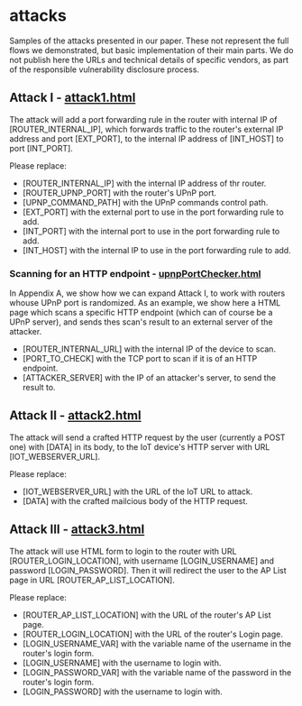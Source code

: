 # attacks
Samples of the attacks presented in our paper.
These not represent the full flows we demonstrated, but basic implementation of their main parts.
We do not publish here the URLs and technical details of specific vendors, as part of the responsible vulnerability disclosure process.

## Attack I - [attack1.html](https://github.com/INP-attacks/attacks/blob/master/attack1.html)  

The attack will add a port forwarding rule in the router with internal IP of [ROUTER_INTERNAL_IP], which forwards traffic to the router's external IP address and port [EXT_PORT], to the internal IP address of [INT_HOST] to port [INT_PORT].

Please replace:
* [ROUTER_INTERNAL_IP] with the internal IP address of thr router.
* [ROUTER_UPNP_PORT] with the router's UPnP port.
* [UPNP_COMMAND_PATH] with the UPnP commands control path.
* [EXT_PORT] with the external port to use in the port forwarding rule to add.
* [INT_PORT] with the internal port to use in the port forwarding rule to add.
* [INT_HOST] with the internal IP to use in the port forwarding rule to add.

### Scanning for an HTTP endpoint - [upnpPortChecker.html](https://github.com/INP-attacks/attacks/blob/master/attack1.html)
In Appendix A, we show how we can expand Attack I, to work with routers whouse UPnP port is randomized. As an example, we show here a HTML page which scans a specific HTTP endpoint (which can of course be a UPnP server), and sends thes scan's result to an external server of the attacker.

* [ROUTER_INTERNAL_URL] with the internal IP of the device to scan.
* [PORT_TO_CHECK] with the TCP port to scan if it is of an HTTP endpoint.
* [ATTACKER_SERVER] with the IP of an attacker's server, to send the result to.


## Attack II - [attack2.html](https://github.com/INP-attacks/attacks/blob/master/attack2.html)

The attack will send a crafted HTTP request by the user (currently a POST one) with [DATA] in its body, to the IoT device's HTTP server with URL [IOT_WEBSERVER_URL].

Please replace:
* [IOT_WEBSERVER_URL] with the URL of the IoT URL to attack.
* [DATA] with the crafted mailcious body of the HTTP request.

## Attack III - [attack3.html](https://github.com/INP-attacks/attacks/blob/master/attack3.html)

The attack will use HTML form to login to the router with URL [ROUTER_LOGIN_LOCATION], with username [LOGIN_USERNAME] and password [LOGIN_PASSWORD]. Then it will redirect the user to the AP List page in URL [ROUTER_AP_LIST_LOCATION].

Please replace:
* [ROUTER_AP_LIST_LOCATION] with the URL of the router's AP List page.
* [ROUTER_LOGIN_LOCATION] with the URL of the router's Login page.
* [LOGIN_USERNAME_VAR] with the variable name of the username in the router's login form.
* [LOGIN_USERNAME] with the username to login with.
* [LOGIN_PASSWORD_VAR] with the variable name of the password in the router's login form.
* [LOGIN_PASSWORD] with the username to login with.




 
